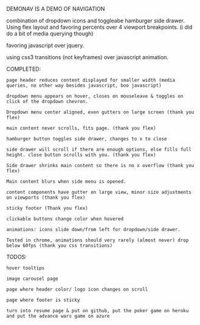 DEMONAV IS A DEMO OF NAVIGATION

combination of dropdown icons and toggleabe hamburger side drawer. Using flex layout and favoring percents over 4 viewport breakpoints. (i did do a bit of media querying though)

favoring javascript over jquery.

using css3 transitions (not keyframes) over javascript animation.

COMPLETED:

	page header reduces content displayed for smaller width (media queries, no other way besides javascript, boo javascript)

	dropdown menu appears on hover, closes on mouseleave & toggles on click of the dropdown chevron.

	Dropdown menu center aligned, even gutters on large screen (thank you flex)

	main content never scrolls, fits page. (thank you flex)

	hamburger button toggles side drawer, changes to x to close 

	side drawer will scroll if there are enough options, else fills full height. close button scrolls with you. (thank you flex)

	Side drawer shrinks main content so there is no x overflow (thank you flex)

	Main content blurs when side menu is opened. 

	content components have gutter on large view, minor size adjustments on viewports (thank you flex)

	sticky footer (Thank you flex)

	clickable buttons change color when hovered

	animations: icons slide down/from left for dropdown/side drawer. 

	Tested in chrome, animations should very rarely (almost never) drop below 60fps (thank you css transitions)


TODOS: 

	hover tooltips

	image carousel page

	page where header color/ logo icon changes on scroll

	page where footer is sticky

	turn into resume page & put on github, put the poker game on heroku and put the advance wars game on azure 








